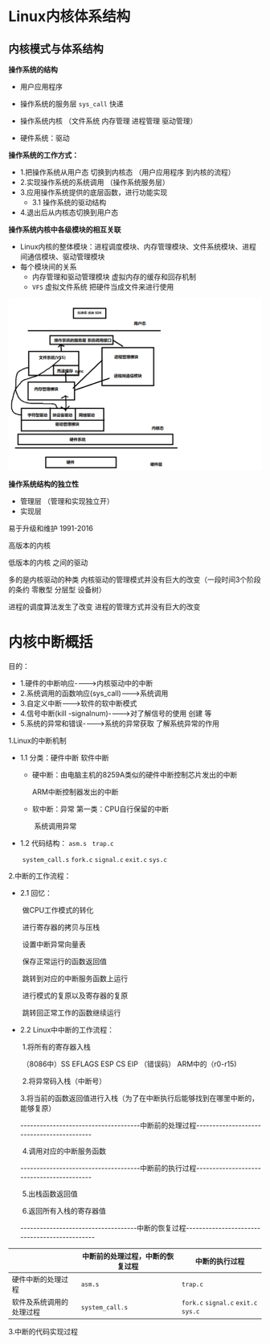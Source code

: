 # Linux内核体系结构

## 内核模式与体系结构

**操作系统的结构**

* 用户应用程序

* 操作系统的服务层 `sys_call` 快递

* 操作系统内核 （文件系统 内存管理 进程管理 驱动管理）

* 硬件系统：驱动



**操作系统的工作方式：**

* 1.把操作系统从用户态 切换到内核态 （用户应用程序 到内核的流程）
* 2.实现操作系统的系统调用 （操作系统服务层）
* 3.应用操作系统提供的底层函数，进行功能实现
  * 3.1 操作系统的驱动结构
* 4.退出后从内核态切换到用户态



**操作系统内核中各级模块的相互关联**

* Linux内核的整体模块：进程调度模块、内存管理模块、文件系统模块、进程间通信模块、驱动管理模块
* 每个模块间的关系
  * 内存管理和驱动管理模块  虚拟内存的缓存和回存机制
  * `VFS` 虚拟文件系统 把硬件当成文件来进行使用

![image-20211105001824353](./image/用户层_内核层.png)

**操作系统结构的独立性**

* 管理层 （管理和实现独立开）
* 实现层

易于升级和维护  1991-2016

高版本的内核

低版本的内核    之间的驱动

多的是内核驱动的种类  内核驱动的管理模式并没有巨大的改变（一段时间3个阶段的条约 零散型 分层型  设备树）

进程的调度算法发生了改变   进程的管理方式并没有巨大的改变



# 内核中断概括

目的：

* 1.硬件的中断响应---->内核驱动中的中断 
* 2.系统调用的函数响应(sys_call)--->系统调用 
* 3.自定义中断--->软件的软中断模式
* 4.信号中断(kill -signalnum)---->对了解信号的使用 创建 等
* 5.系统的异常和错误---->系统的异常获取 了解系统异常的作用

1.Linux的中断机制

* 1.1 分类：硬件中断 软件中断

  * 硬中断：由电脑主机的8259A类似的硬件中断控制芯片发出的中断

    ARM中断控制器发出的中断

  * 软中断：异常 第一类：CPU自行保留的中断

    ​										系统调用异常

* 1.2 代码结构： `asm.s ` `trap.c`

  ​							`system_call.s`       `fork.c`   `signal.c`  `exit.c`  `sys.c`

2.中断的工作流程：

* 2.1  回忆：

  ​	做CPU工作模式的转化

  ​	进行寄存器的拷贝与压栈		

  ​	设置中断异常向量表

  ​	保存正常运行的函数返回值

  ​	跳转到对应的中断服务函数上运行

  ​	进行模式的复原以及寄存器的复原

  ​	跳转回正常工作的函数继续运行

* 2.2 Linux中中断的工作流程：

  ​	1.将所有的寄存器入栈

  ​				（8086中）SS   EFLAGS  ESP  CS  EIP （错误码）  ARM中的（r0-r15)

  ​	2.将异常码入栈（中断号）

  ​	3.将当前的函数返回值进行入栈（为了在中断执行后能够找到在哪里中断的，能够复原）

  -------------------------------------中断前的处理过程------------------------------------------

  ​	4.调用对应的中断服务函数

  -------------------------------------中断前的执行过程------------------------------------------

  ​	5.出栈函数返回值

  ​	6.返回所有入栈的寄存器值

  ------------------------------------中断的恢复过程----------------------------------------------

|                          | 中断前的处理过程，中断的恢复过程 | 中断的执行过程                             |
| ------------------------ | -------------------------------- | ------------------------------------------ |
| 硬件中断的处理过程       | `asm.s`                          | `trap.c`                                   |
| 软件及系统调用的处理过程 | `system_call.s`                  | `fork.c`   `signal.c`   `exit.c`   `sys.c` |



3.中断的代码实现过程

